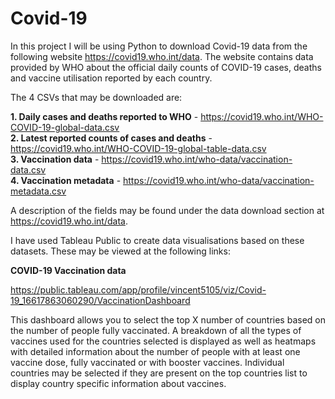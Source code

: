 # Covid-19

In this project I will be using Python to download Covid-19 data from the following website https://covid19.who.int/data. The website contains data provided by WHO about the official daily counts of COVID-19 cases, deaths and vaccine utilisation reported by each country. 

The 4 CSVs that may be downloaded are:

**1. Daily cases and deaths reported to WHO** - https://covid19.who.int/WHO-COVID-19-global-data.csv  
**2. Latest reported counts of cases and deaths** - https://covid19.who.int/WHO-COVID-19-global-table-data.csv  
**3. Vaccination data** - https://covid19.who.int/who-data/vaccination-data.csv  
**4. Vaccination metadata** - https://covid19.who.int/who-data/vaccination-metadata.csv  

A description of the fields may be found under the data download section at https://covid19.who.int/data.

I have used Tableau Public to create data visualisations based on these datasets. These may be viewed at the following links:

**COVID-19 Vaccination data**  

https://public.tableau.com/app/profile/vincent5105/viz/Covid-19_16617863060290/VaccinationDashboard  

This dashboard allows you to select the top X number of countries based on the number of people fully vaccinated. A breakdown of all the types of vaccines used for the countries selected is displayed as well as heatmaps with detailed information about the number of people with at least one vaccine dose, fully vaccinated or with booster vaccines. Individual countries may be selected if they are present on the top countries list to display country specific information about vaccines.
